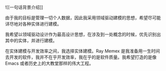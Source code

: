 ![[一句话背景介绍]]

由于我的目标是管理一切个人数据，因此我采用领域驱动建模的思想，希望尽可能详尽地对各种实体进行建模。

我希望以领域驱动设计作为最高设计思想，在涉及到一处概念的时候，优先识别出其中的实体，并进行建模。

在实体建模与开发效率之间，我选择实体建模。Ray Memex 是我准备用一生时间去开发的软件，我并不在乎开发效率，我在乎的是软件质量。我希望打造的是像 Emacs 或者历史上的大教堂那样的伟大工程。

